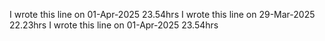I wrote this line on 01-Apr-2025 23.54hrs
I wrote this line on 29-Mar-2025 22.23hrs
I wrote this line on 01-Apr-2025 23.54hrs

